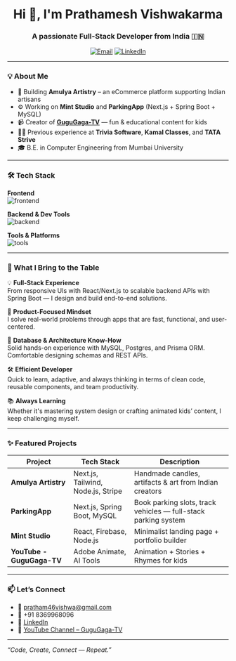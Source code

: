 <h1 align="center">Hi 👋, I'm Prathamesh Vishwakarma</h1>
<h3 align="center">A passionate Full-Stack Developer from India 🇮🇳</h3>

<p align="center">
  <a href="mailto:pratham46vishwa@gmail.com"><img src="https://img.shields.io/badge/Email-pratham46vishwa@gmail.com-red?style=flat-square&logo=gmail" alt="Email" /></a>
  <a href="https://www.linkedin.com/in/prathamesh-vishwakarma-4a406a1a7/"><img src="https://img.shields.io/badge/LinkedIn-Connect-blue?style=flat-square&logo=linkedin" alt="LinkedIn" /></a>
</p>

---

### 💡 About Me

- 🔭 Building **Amulya Artistry** – an eCommerce platform supporting Indian artisans  
- ⚙️ Working on **Mint Studio** and **ParkingApp** (Next.js + Spring Boot + MySQL)  
- 📹 Creator of [**GuguGaga-TV**](https://www.youtube.com/@GuguGaga-TV) — fun & educational content for kids  
- 👨‍💻 Previous experience at **Trivia Software**, **Kamal Classes**, and **TATA Strive**  
- 🎓 B.E. in Computer Engineering from Mumbai University  

---

### 🛠️ Tech Stack

**Frontend**  
<img src="https://skillicons.dev/icons?i=react,nextjs,js,ts,tailwind,html,css" alt="frontend" />

**Backend & Dev Tools**  
<img src="https://skillicons.dev/icons?i=spring,java,nodejs,express,mysql,postgres,prisma,git,github,postman" alt="backend" />

**Tools & Platforms**  
<img src="https://skillicons.dev/icons?i=vercel,netlify,figma,vscode" alt="tools" />

---

### 🚀 What I Bring to the Table

💡 **Full-Stack Experience**  
From responsive UIs with React/Next.js to scalable backend APIs with Spring Boot — I design and build end-to-end solutions.

🎯 **Product-Focused Mindset**  
I solve real-world problems through apps that are fast, functional, and user-centered.

🧩 **Database & Architecture Know-How**  
Solid hands-on experience with MySQL, Postgres, and Prisma ORM. Comfortable designing schemas and REST APIs.

🛠️ **Efficient Developer**  
Quick to learn, adaptive, and always thinking in terms of clean code, reusable components, and team productivity.

📚 **Always Learning**  
Whether it's mastering system design or crafting animated kids’ content, I keep challenging myself.

---

### ✨ Featured Projects

| Project         | Tech Stack                              | Description                                                   |
|----------------|------------------------------------------|---------------------------------------------------------------|
| **Amulya Artistry** | Next.js, Tailwind, Node.js, Stripe       | Handmade candles, artifacts & art from Indian creators        |
| **ParkingApp**      | Next.js, Spring Boot, MySQL              | Book parking slots, track vehicles — full-stack parking system|
| **Mint Studio**     | React, Firebase, Node.js                | Minimalist landing page + portfolio builder                   |
| **YouTube - GuguGaga-TV** | Adobe Animate, AI Tools           | Animation + Stories + Rhymes for kids                         |

---

### 📫 Let’s Connect

- 📧 pratham46vishwa@gmail.com  
- 📱 +91 8369968096  
- 💼 [LinkedIn](https://www.linkedin.com/in/prathamesh-vishwakarma-4a406a1a7/)  
- 🎥 [YouTube Channel – GuguGaga-TV](https://www.youtube.com/@GuguGaga-TV)

---

_“Code, Create, Connect — Repeat.”_
